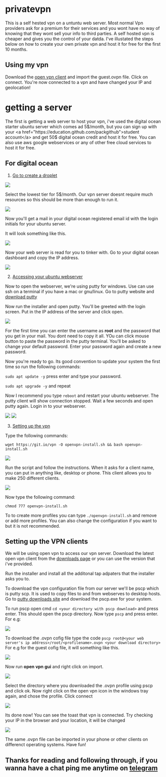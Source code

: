 # privatevpn
This is a self hested vpn on a untuntu web server. Most normal Vpn providers ask for a premium for their services and you wont have no way of knowing that they wont sell your info to third parties. A self hosted vpn is cheaper and gives you the control of your datda. I've illustated the steps below on how to create your own private vpn and host it for free for the first 10 months.

## Using my vpn

Download the <a href="https://openvpn.net/community-downloads/">open vpn client</a> and import the guest.ovpn file.
Click on connect. You're now connected to a vpn and have changed your IP and geolocation!



# getting  a server
The first is getting a  web server to host your vpn, i've used the digital ocean starter ubuntu server which comes ad 5$/month, but you can sign up with your <a href="https://education.github.com/packgithub">student account</a> and get 50$ digital ocean credit and host it for free.
You can also use aws google webservices or any of other free cloud services to host it for free.

## For digital ocean

1. <u>Go to create a droplet</u>
<img src="https://github.com/skylanskylion/privatevpn/blob/master/Private%20vpn/Images/img1.png">

  Select the lowest tier for 5$/month. Our vpn server doesnt require much resources so this should be more than enough to run it.

<img src="https://github.com/skylanskylion/privatevpn/blob/master/Private%20vpn/Images/img2.png">

  Now you'll get a mail in your digital ocean registered email id with the login initials for your ubuntu server.

  It will look something like this.

<img src="https://github.com/skylanskylion/privatevpn/blob/master/Private%20vpn/Images/img3.png">

  Now your web server is read for you to tinker with.
  Go to your digital ocean dashboard and copy the IP address.

<img src="https://github.com/skylanskylion/privatevpn/blob/master/Private%20vpn/Images/img4.png">

2. <u>Accessing your ubuntu webserver</u>

  Now to open the webserver, we're using putty for windows. Use can use ssh on a terminal if you have a mac or gnu/linux. Go to putty     website and <a href="https://www.chiark.greenend.org.uk/~sgtatham/putty/latest.html">download putty</a>
  
  Now run the installer and open putty. You'll be greeted with the login screen. Put in the IP address of the server and click open.

<img src="https://github.com/skylanskylion/privatevpn/blob/master/Private%20vpn/Images/img5.png">

  For the first time you can enter the username as <b>root</b> and the password that you get in your mail. You dont need to copy it all. 
  YOu can click mouse button to paste the password in the putty terminal. You'll be asked to change your default password. Enter your
  password again and create a new password.
  
  Now you're ready to go. Its good convention to update your system the first time so run the following commands:
  
  `sudo apt update -y` press enter and type your password.
  
  `sudo apt upgrade -y` and repeat
  
  Now I recommend you type `reboot` and restart your ubuntu webserver. The putty client will show connection stopped. Wait a few seconds
  and open putty again. Login in to your webserver.
  
  <img src="https://github.com/skylanskylion/privatevpn/blob/master/Private%20vpn/Images/img6.png">
  <img src="https://github.com/skylanskylion/privatevpn/blob/master/Private%20vpn/Images/img7.png">
  
3. <u>Setting up the vpn</u>

  Type the following commands:
  
  `wget https://git.io/vpn -O openvpn-install.sh && bash openvpn-install.sh`
  
  <img src="https://github.com/skylanskylion/privatevpn/blob/master/Private%20vpn/Images/img8.png">
  
  Run the script and follow the instructions. When it asks for a client name, you can put in anything like, desktop or phone. This 
  client allows you to make 250 different clients.
  
   <img src="https://github.com/skylanskylion/privatevpn/blob/master/Private%20vpn/Images/img9.png">
   
  Now type the following command:
  
  `chmod 777 openvpn-install.sh`
  
  To to create more profiles you can type `./openvpn-install.sh` and remove or add more profiles. You can also change the configuration
  if you want to but it is not recommended.
  
## Setting up the VPN clients

We will be using open vpn to access our vpn server. Download the latest open vpn client from the
<a href="https://openvpn.net/community-downloads/"> downloads page</a> or you can use
the version that i've provided.

Run the installer and install all the additonal tap adpaters that the installer asks you to.

To download the vpn configuration file from our server we'll be pscp which is putty scp. It is used to copy files to and from webserves to desktop hosts. Go to <a href="https://www.chiark.greenend.org.uk/~sgtatham/putty/latest.html">putty downloads site</a> and download the pscp.exe for your system. 

To run pscp open cmd `cd <your directory with pscp download>` and press enter. This should open the pscp directory. Now type `pscp`
and press enter. For e.g:

<img src="https://github.com/skylanskylion/privatevpn/blob/master/Private%20vpn/Images/img13.png">

To download the .ovpn cofig file type the code `pscp root@<your web server's ip address>/root/<profilename>.ovpn <your download
directory>` For e.g for the guest cofig file, it will something like this.

<img src="https://github.com/skylanskylion/privatevpn/blob/master/Private%20vpn/Images/img14.png">

Now run <b>open vpn gui</b> and right click on import.

<img src="https://github.com/skylanskylion/privatevpn/blob/master/Private%20vpn/Images/img10.png">

Select the directory where you downloaded the .ovpn profile using pscp and click ok. Now right click on the open vpn icon in the windows tray again, and chose the profile. Click connect

<img src="https://github.com/skylanskylion/privatevpn/blob/master/Private%20vpn/Images/img11.png">

Its done now! You can see the toast that vpn is connected. Try checking your IP in the browser and your location, it will be changed

<img src="https://github.com/skylanskylion/privatevpn/blob/master/Private%20vpn/Images/img12.png">

The same .ovpn file can be imported in your phone or other clients on differenct operating systems. Have fun!

## Thanks for reading and following through, if you wanna have a chat ping me anytime on <a href="t.me/skylanskylion">telegram</a>


  
  

